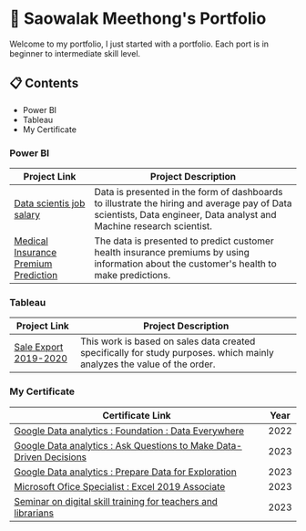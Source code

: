 # 💼 Saowalak Meethong's Portfolio
Welcome to my portfolio, I just started with a portfolio.  Each port is in beginner to intermediate skill level.
## 📋 Contents
- Power BI
- Tableau
- My Certificate
### Power BI
|   Project Link  | Project Description |
|------------------ | ------------------- |
|[Data scientis job salary](https://github.com/SaowalakMeethong/Data-Scientist-Salary)|Data is presented in the form of dashboards to illustrate the hiring and average pay of Data scientists, Data engineer, Data analyst and Machine research scientist.|
|[Medical Insurance Premium Prediction](https://github.com/SaowalakMeethong/Medical-Insurance-Premium-Prediction)|The data is presented to predict customer health insurance premiums by using information about the customer's health to make predictions.|
### Tableau
|   Project Link  | Project Description |
|------------------ | ------------------- |
|[Sale Export 2019-2020](https://github.com/SaowalakMeethong/Sale-Export-2019-2020)|This work is based on sales data created specifically for study purposes.  which mainly analyzes the value of the order.|
### My Certificate
|   Certificate Link  | Year |
|------------------ | ------------------- |
| [Google Data analytics : Foundation : Data Everywhere](https://drive.google.com/file/d/1v19lwMiT-v2HbnzKGXjF9DPdI50ke9ip/view?usp=drivesdk)|2022|
|[Google Data analytics : Ask Questions to Make Data-Driven Decisions](https://drive.google.com/file/d/1zVjWN91Xg7cplwPLWNRiKQjAS0HU-q1E/view?usp=drivesdk)|2023|
|[Google Data analytics : Prepare Data for Exploration](https://drive.google.com/file/d/1NOC7H1a5HXZ2Zq8RfBoV8MO299DnZJKP/view?usp=drivesdk)|2023|
|[Microsoft Ofice Specialist : Excel 2019 Associate](https://drive.google.com/file/d/1bs3k4OSUWtShWbYGtb9jbqO0E7dmt_AI/view?usp=drivesdk)|2023|
|[Seminar on digital skill training for teachers and librarians](https://drive.google.com/file/d/1KcWnCBKvqukwUnRX4QUPTCkCMBpI-ere/view?usp=drivesdk)|2023|


